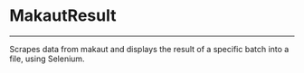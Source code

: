# MakautResult
------------------------------------------------------------------
Scrapes data from makaut and displays the result of a specific batch into a file, using Selenium.
